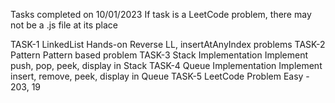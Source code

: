 Tasks completed on 10/01/2023
If task is a LeetCode problem, there may not be a .js file at its place

TASK-1 LinkedList Hands-on	Reverse LL, insertAtAnyIndex problems
TASK-2 Pattern	Pattern based problem
TASK-3 Stack Implementation	Implement push, pop, peek, display in Stack
TASK-4 Queue Implementation	Implement insert, remove, peek, display in Queue
TASK-5 LeetCode Problem	Easy - 203, 19